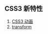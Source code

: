 ## CSS3 新特性
1. [CSS3 动画](https://github.com/geek-zwb/front-end/blob/master/3_development/2_HTML5%E3%80%81CSS3%E3%80%81ES6==/2_CSS3/CSS3%E5%8A%A8%E7%94%BB.md)
1. [transform](https://github.com/geek-zwb/front-end/blob/master/3_development/2_HTML5%E3%80%81CSS3%E3%80%81ES6%3D%3D/2_CSS3/transform.md)